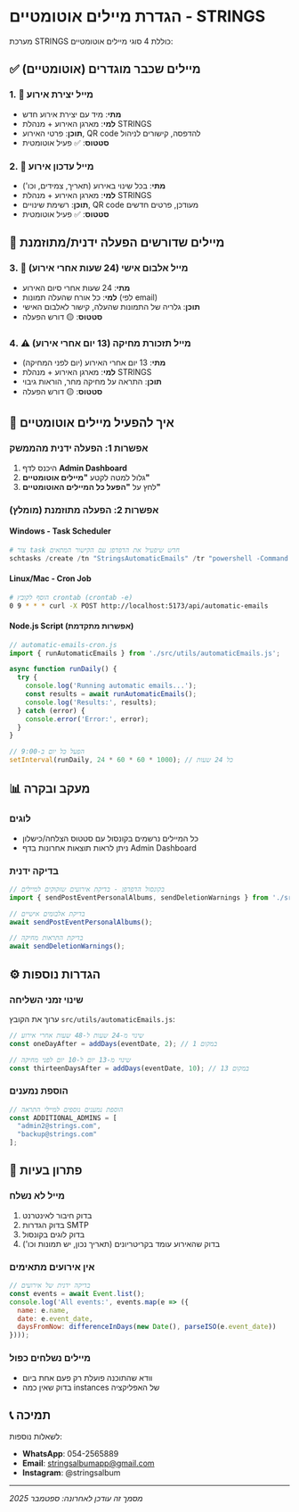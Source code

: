 # הגדרת מיילים אוטומטיים - STRINGS

מערכת STRINGS כוללת 4 סוגי מיילים אוטומטיים:

## ✅ מיילים שכבר מוגדרים (אוטומטיים)

### 1. 📧 מייל יצירת אירוע
- **מתי**: מיד עם יצירת אירוע חדש
- **למי**: מארגן האירוע + מנהלת STRINGS
- **תוכן**: פרטי האירוע, QR code להדפסה, קישורים לניהול
- **סטטוס**: ✅ פעיל אוטומטית

### 2. 📝 מייל עדכון אירוע
- **מתי**: בכל שינוי באירוע (תאריך, צמידים, וכו')
- **למי**: מארגן האירוע + מנהלת STRINGS
- **תוכן**: רשימת שינויים, QR code מעודכן, פרטים חדשים
- **סטטוס**: ✅ פעיל אוטומטית

## 🔄 מיילים שדורשים הפעלה ידנית/מתוזמנת

### 3. 📸 מייל אלבום אישי (24 שעות אחרי אירוע)
- **מתי**: 24 שעות אחרי סיום האירוע
- **למי**: כל אורח שהעלה תמונות (לפי email)
- **תוכן**: גלריה של התמונות שהעלה, קישור לאלבום האישי
- **סטטוס**: 🟡 דורש הפעלה

### 4. ⚠️ מייל תזכורת מחיקה (13 יום אחרי אירוע)
- **מתי**: 13 יום אחרי האירוע (יום לפני המחיקה)
- **למי**: מארגן האירוע + מנהלת STRINGS
- **תוכן**: התראה על מחיקה מחר, הוראות גיבוי
- **סטטוס**: 🟡 דורש הפעלה

## 🚀 איך להפעיל מיילים אוטומטיים

### אפשרות 1: הפעלה ידנית מהממשק
1. היכנס לדף **Admin Dashboard**
2. גלול למטה לקטע **"מיילים אוטומטיים"**
3. לחץ על **"הפעל כל המיילים האוטומטיים"**

### אפשרות 2: הפעלה מתוזמנת (מומלץ)

#### Windows - Task Scheduler
```powershell
# צור task חדש שיפעיל את הדפדפן עם הקישור המתאים
schtasks /create /tn "StringsAutomaticEmails" /tr "powershell -Command \"Start-Process chrome 'http://localhost:5173/AdminDashboard'\"" /sc daily /st 09:00
```

#### Linux/Mac - Cron Job
```bash
# הוסף לקובץ crontab (crontab -e)
0 9 * * * curl -X POST http://localhost:5173/api/automatic-emails
```

#### Node.js Script (אפשרות מתקדמת)
```javascript
// automatic-emails-cron.js
import { runAutomaticEmails } from './src/utils/automaticEmails.js';

async function runDaily() {
  try {
    console.log('Running automatic emails...');
    const results = await runAutomaticEmails();
    console.log('Results:', results);
  } catch (error) {
    console.error('Error:', error);
  }
}

// הפעל כל יום ב-9:00
setInterval(runDaily, 24 * 60 * 60 * 1000); // כל 24 שעות
```

## 📊 מעקב ובקרה

### לוגים
- כל המיילים נרשמים בקונסול עם סטטוס הצלחה/כישלון
- ניתן לראות תוצאות אחרונות בדף Admin Dashboard

### בדיקה ידנית
```javascript
// בקונסול הדפדפן - בדיקת אירועים שזקוקים למיילים
import { sendPostEventPersonalAlbums, sendDeletionWarnings } from './src/utils/automaticEmails.js';

// בדיקת אלבומים אישיים
await sendPostEventPersonalAlbums();

// בדיקת התראות מחיקה  
await sendDeletionWarnings();
```

## ⚙️ הגדרות נוספות

### שינוי זמני השליחה
ערוך את הקובץ `src/utils/automaticEmails.js`:

```javascript
// שינוי מ-24 שעות ל-48 שעות אחרי אירוע
const oneDayAfter = addDays(eventDate, 2); // במקום 1

// שינוי מ-13 יום ל-10 יום לפני מחיקה  
const thirteenDaysAfter = addDays(eventDate, 10); // במקום 13
```

### הוספת נמענים
```javascript
// הוספת נמענים נוספים למיילי התראה
const ADDITIONAL_ADMINS = [
  "admin2@strings.com",
  "backup@strings.com"
];
```

## 🔧 פתרון בעיות

### מייל לא נשלח
1. בדוק חיבור לאינטרנט
2. בדוק הגדרות SMTP
3. בדוק לוגים בקונסול
4. בדוק שהאירוע עומד בקריטריונים (תאריך נכון, יש תמונות וכו')

### אין אירועים מתאימים
```javascript
// בדיקה ידנית של אירועים
const events = await Event.list();
console.log('All events:', events.map(e => ({
  name: e.name,
  date: e.event_date,
  daysFromNow: differenceInDays(new Date(), parseISO(e.event_date))
})));
```

### מיילים נשלחים כפול
- וודא שהתוכנה פועלת רק פעם אחת ביום
- בדוק שאין כמה instances של האפליקציה

## 📞 תמיכה

לשאלות נוספות:
- **WhatsApp**: 054-2565889  
- **Email**: stringsalbumapp@gmail.com
- **Instagram**: @stringsalbum

---

*מסמך זה עודכן לאחרונה: ספטמבר 2025*

